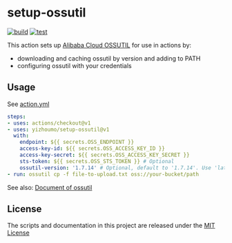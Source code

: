 # setup-ossutil

[![build](https://github.com/yizhoumo/setup-ossutil/actions/workflows/build.yml/badge.svg)](https://github.com/yizhoumo/setup-ossutil/actions/workflows/build.yml)
[![test](https://github.com/yizhoumo/setup-ossutil/actions/workflows/test.yml/badge.svg)](https://github.com/yizhoumo/setup-ossutil/actions/workflows/test.yml)

This action sets up [Alibaba Cloud OSSUTIL](https://github.com/aliyun/ossutil) for use in actions by:

- downloading and caching ossutil by version and adding to PATH
- configuring ossutil with your credentials

## Usage

See [action.yml](action.yml)

```yaml
steps:
- uses: actions/checkout@v1
- uses: yizhoumo/setup-ossutil@v1
  with:
    endpoint: ${{ secrets.OSS_ENDPOINT }}
    access-key-id: ${{ secrets.OSS_ACCESS_KEY_ID }}
    access-key-secret: ${{ secrets.OSS_ACCESS_KEY_SECRET }}
    sts-token: ${{ secrets.OSS_STS_TOKEN }} # Optional
    ossutil-version: '1.7.14' # Optional, default to '1.7.14'. Use 'latest' to get the latest version.
- run: ossutil cp -f file-to-upload.txt oss://your-bucket/path
```

See also: [Document of ossutil](https://help.aliyun.com/document_detail/50452.html)

## License

The scripts and documentation in this project are released under the [MIT License](LICENSE)
